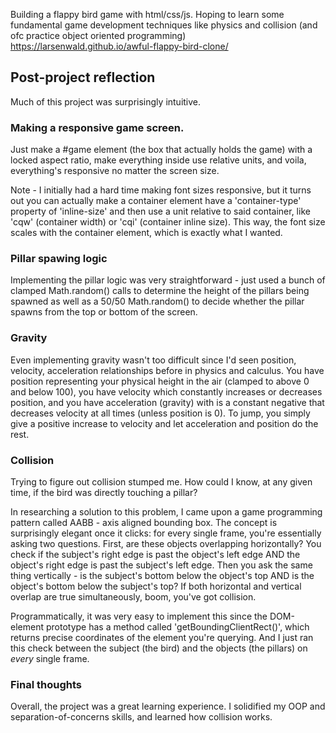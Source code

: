 Building a flappy bird game with html/css/js. Hoping to learn some fundamental game development techniques like physics and collision (and ofc practice object oriented programming)
https://larsenwald.github.io/awful-flappy-bird-clone/

## Post-project reflection

Much of this project was surprisingly intuitive.

### Making a responsive game screen.

Just make a #game element (the box that actually holds the game) with a locked aspect ratio, make everything inside use relative units, and voila, everything's responsive no matter the screen size.

Note - I initially had a hard time making font sizes responsive, but it turns out you can actually make a container element have a 'container-type' property of 'inline-size' and then use a unit relative to said container, like 'cqw' (container width) or 'cqi' (container inline size). This way, the font size scales with the container element, which is exactly what I wanted.

### Pillar spawing logic

Implementing the pillar logic was very straightforward - just used a bunch of clamped Math.random() calls to determine the height of the pillars being spawned as well as a 50/50 Math.random() to decide whether the pillar spawns from the top or bottom of the screen.

### Gravity

Even implementing gravity wasn't too difficult since I'd seen position, velocity, acceleration relationships before in physics and calculus. You have position representing your physical height in the air (clamped to above 0 and below 100), you have velocity which constantly increases or decreases position, and you have acceleration (gravity) with is a constant negative that decreases velocity at all times (unless position is 0). To jump, you simply give a positive increase to velocity and let acceleration and position do the rest.

### Collision

Trying to figure out collision stumped me. How could I know, at any given time, if the bird was directly touching a pillar?

In researching a solution to this problem, I came upon a game programming pattern called AABB - axis aligned bounding box. The concept is surprisingly elegant once it clicks: for every single frame, you're essentially asking two questions. First, are these objects overlapping horizontally? You check if the subject's right edge is past the object's left edge AND the object's right edge is past the subject's left edge. Then you ask the same thing vertically - is the subject's bottom below the object's top AND is the object's bottom below the subject's top? If both horizontal and vertical overlap are true simultaneously, boom, you've got collision.

Programmatically, it was very easy to implement this since the DOM-element prototype has a method called 'getBoundingClientRect()', which returns precise coordinates of the element you're querying. And I just ran this check between the subject (the bird) and the objects (the pillars) on _every_ single frame.

### Final thoughts

Overall, the project was a great learning experience. I solidified my OOP and separation-of-concerns skills, and learned how collision works.

